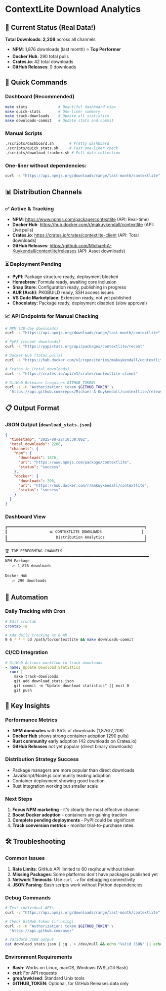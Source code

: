 # ContextLite Download Analytics

## 🎯 Current Status (Real Data!)

**Total Downloads: 2,208** across all channels
- **NPM**: 1,876 downloads (last month) ⭐ **Top Performer**
- **Docker Hub**: 290 total pulls 
- **Crates.io**: 42 total downloads
- **GitHub Releases**: 0 downloads

## 🚀 Quick Commands

### Dashboard (Recommended)
```bash
make stats              # Beautiful dashboard view
make quick-stats        # One-liner summary
make track-downloads    # Update all statistics
make downloads-commit   # Update stats and commit
```

### Manual Scripts  
```bash
./scripts/dashboard.sh       # Pretty dashboard
./scripts/quick_stats.sh     # Fast one-liner check
./scripts/download_tracker.sh # Full data collection
```

### One-liner without dependencies:
```bash
curl -s "https://api.npmjs.org/downloads/range/last-month/contextlite" | grep -o '"downloads":[0-9]*' | grep -o '[0-9]*' | awk '{sum+=$1} END {print "NPM: "sum" downloads"}'
```

## 📊 Distribution Channels

### ✅ Active & Tracking
- **NPM**: https://www.npmjs.com/package/contextlite (API: Real-time)
- **Docker Hub**: https://hub.docker.com/r/makuykendall/contextlite (API: Live pulls)
- **Crates.io**: https://crates.io/crates/contextlite-client (API: Total downloads)
- **GitHub Releases**: https://github.com/Michael-A-Kuykendall/contextlite/releases (API: Asset downloads)

### ⏳ Deployment Pending
- **PyPI**: Package structure ready, deployment blocked
- **Homebrew**: Formula ready, awaiting core inclusion
- **Snap Store**: Configuration ready, publishing in progress
- **AUR (Arch)**: PKGBUILD ready, SSH access issues  
- **VS Code Marketplace**: Extension ready, not yet published
- **Chocolatey**: Package ready, deployment disabled (slow approval)

### 📈 API Endpoints for Manual Checking

```bash
# NPM (30-day downloads)
curl -s "https://api.npmjs.org/downloads/range/last-month/contextlite"

# PyPI (recent downloads) 
curl -s "https://pypistats.org/api/packages/contextlite/recent"

# Docker Hub (total pulls)
curl -s "https://hub.docker.com/v2/repositories/makuykendall/contextlite/"

# Crates.io (total downloads)
curl -s "https://crates.io/api/v1/crates/contextlite-client"

# GitHub Releases (requires GITHUB_TOKEN)
curl -s -H "Authorization: token $GITHUB_TOKEN" \
  "https://api.github.com/repos/Michael-A-Kuykendall/contextlite/releases"
```

## 📋 Output Format

### JSON Output (`download_stats.json`)
```json
{
  "timestamp": "2025-08-22T10:30:00Z",
  "total_downloads": 2208,
  "channels": {
    "npm": {
      "downloads": 1876,
      "url": "https://www.npmjs.com/package/contextlite", 
      "status": "success"
    },
    "docker": {
      "downloads": 290,
      "url": "https://hub.docker.com/r/makuykendall/contextlite",
      "status": "success"
    }
  }
}
```

### Dashboard View
```
╔══════════════════════════════════════════════════════════════╗
║                   📊 CONTEXTLITE DOWNLOADS                  ║
║                      Distribution Analytics                  ║
╚══════════════════════════════════════════════════════════════╝

🏆 TOP PERFORMING CHANNELS
━━━━━━━━━━━━━━━━━━━━━━━━━━━━━━━━━━━━━━━━━━━━━━━━━━━━━━━━━━━━━━━━━
NPM Package
   📈 1,876 downloads

Docker Hub  
   📈 290 downloads
```

## 🔄 Automation

### Daily Tracking with Cron
```bash
# Edit crontab
crontab -e

# Add daily tracking at 6 AM
0 6 * * * cd /path/to/contextlite && make downloads-commit
```

### CI/CD Integration
```yaml
# GitHub Actions workflow to track downloads
- name: Update Download Statistics
  run: |
    make track-downloads
    git add download_stats.json
    git commit -m "Update download statistics" || exit 0
    git push
```

## 🎯 Key Insights

### Performance Metrics
- **NPM dominates** with 85% of downloads (1,876/2,208)
- **Docker Hub** shows strong container adoption (290 pulls)
- **Rust community** early adoption (42 downloads on Crates.io)
- **GitHub Releases** not yet popular (direct binary downloads)

### Distribution Strategy Success
- Package managers are more popular than direct downloads
- JavaScript/Node.js community leading adoption
- Container deployment showing good traction
- Rust integration working but smaller scale

### Next Steps
1. **Focus NPM marketing** - it's clearly the most effective channel
2. **Boost Docker adoption** - containers are gaining traction
3. **Complete pending deployments** - PyPI could be significant
4. **Track conversion metrics** - monitor trial-to-purchase rates

## 🛠️ Troubleshooting

### Common Issues
1. **Rate Limits**: GitHub API limited to 60 req/hour without token
2. **Missing Packages**: Some platforms don't have packages published yet  
3. **Network Timeouts**: Use `curl -v` for debugging connectivity
4. **JSON Parsing**: Bash scripts work without Python dependencies

### Debug Commands
```bash
# Test individual APIs
curl -v "https://api.npmjs.org/downloads/range/last-month/contextlite"

# Check GitHub token (if using)
curl -s -H "Authorization: token $GITHUB_TOKEN" \
  "https://api.github.com/user"

# Validate JSON output
cat download_stats.json | jq . > /dev/null && echo "Valid JSON" || echo "Invalid JSON"
```

### Environment Requirements
- **Bash**: Works on Linux, macOS, Windows (WSL/Git Bash)
- **curl**: For API requests  
- **grep/awk/sed**: Standard Unix tools
- **GITHUB_TOKEN**: Optional, for GitHub Releases data only
